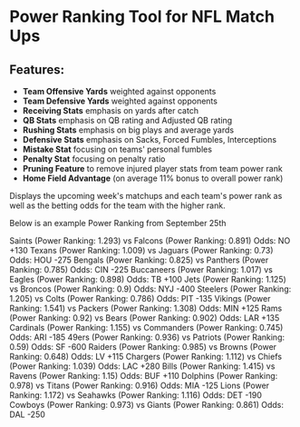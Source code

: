 # Power Ranking Tool for NFL Match Ups

## Features:
- **Team Offensive Yards** weighted against opponents
- **Team Defensive Yards** weighted against opponents
- **Receiving Stats** emphasis on yards after catch
- **QB Stats** emphasis on QB rating and Adjusted QB rating
- **Rushing Stats** emphasis on big plays and average yards
- **Defensive Stats** emphasis on Sacks, Forced Fumbles, Interceptions
- **Mistake Stat** focusing on teams' personal fumbles
- **Penalty Stat** focusing on penalty ratio
- **Pruning Feature** to remove injured player stats from team power rank
- **Home Field Advantage** (on average 11% bonus to overall power rank)

Displays the upcoming week's matchups and each team's power rank as well as the betting odds for the team with the higher rank.



Below is an example Power Ranking from September 25th

Saints (Power Ranking: 1.293) vs Falcons (Power Ranking: 0.891)
	Odds: NO +130
Texans (Power Ranking: 1.009) vs Jaguars (Power Ranking: 0.73)
	Odds: HOU -275
Bengals (Power Ranking: 0.825) vs Panthers (Power Ranking: 0.785)
	Odds: CIN -225
Buccaneers (Power Ranking: 1.017) vs Eagles (Power Ranking: 0.898)
	Odds: TB +100
Jets (Power Ranking: 1.125) vs Broncos (Power Ranking: 0.9)
	Odds: NYJ -400
Steelers (Power Ranking: 1.205) vs Colts (Power Ranking: 0.786)
	Odds: PIT -135
Vikings (Power Ranking: 1.541) vs Packers (Power Ranking: 1.308)
	Odds: MIN +125
Rams (Power Ranking: 0.92) vs Bears (Power Ranking: 0.902)
	Odds: LAR +135
Cardinals (Power Ranking: 1.155) vs Commanders (Power Ranking: 0.745)
	Odds: ARI -185
49ers (Power Ranking: 0.936) vs Patriots (Power Ranking: 0.59)
	Odds: SF -600
Raiders (Power Ranking: 0.985) vs Browns (Power Ranking: 0.648)
	Odds: LV +115
Chargers (Power Ranking: 1.112) vs Chiefs (Power Ranking: 1.039)
	Odds: LAC +280
Bills (Power Ranking: 1.415) vs Ravens (Power Ranking: 1.15)
	Odds: BUF +110
Dolphins (Power Ranking: 0.978) vs Titans (Power Ranking: 0.916)
	Odds: MIA -125
Lions (Power Ranking: 1.172) vs Seahawks (Power Ranking: 1.116)
	Odds: DET -190
Cowboys (Power Ranking: 0.973) vs Giants (Power Ranking: 0.861)
	Odds: DAL -250

